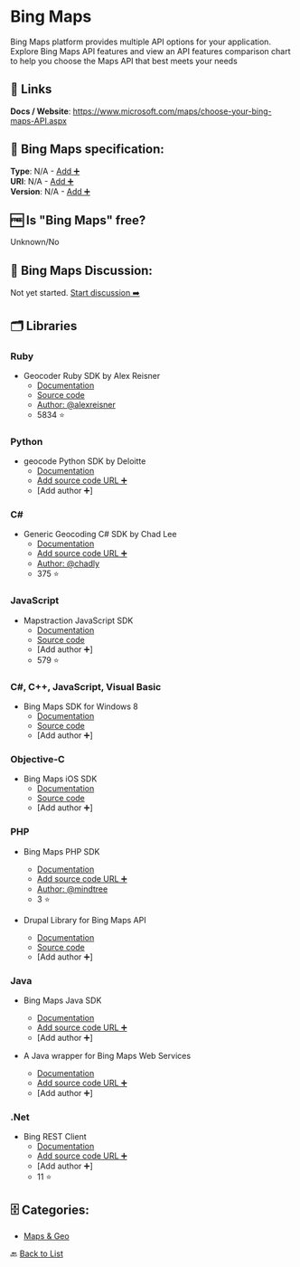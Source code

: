# Bing Maps
Bing Maps platform provides multiple API options for your application. Explore Bing Maps API features and view an API features comparison chart to help you choose the Maps API that best meets your needs

##  🔗 Links
**Docs / Website**: https://www.microsoft.com/maps/choose-your-bing-maps-API.aspx

## 🧬 Bing Maps specification:
**Type**: N/A - [Add ➕](https://github.com/apis-list/apis-list/edit/main/apis-list.yaml)  
**URI**: N/A - [Add ➕](https://github.com/apis-list/apis-list/edit/main/apis-list.yaml)  
**Version**: N/A - [Add ➕](https://github.com/apis-list/apis-list/edit/main/apis-list.yaml)

## 🆓 Is "Bing Maps" free?
 Unknown/No 

## 💬 Bing Maps Discussion:
Not yet started. [Start discussion ➡️](https://github.com/apis-list/apis-list/discussions/new)

## 🗂️ Libraries
### Ruby
- Geocoder Ruby SDK by Alex Reisner
    - [Documentation](https://github.com/alexreisner/geocoder)
    - [Source code](https://rubygems.org/gems/geocoder)
    - [Author: @alexreisner](https://github.com/alexreisner)
    - 5834 ⭐

### Python
- geocode Python SDK by Deloitte
    - [Documentation](https://github.com/DeloitteGeospatial/geocode)
    - [Add source code URL ➕]()
    - [Add author ➕]

### C#
- Generic Geocoding C# SDK by Chad Lee
    - [Documentation](https://github.com/chadly/Geocoding.net)
    - [Add source code URL ➕]()
    - [Author: @chadly](https://github.com/chadly)
    - 375 ⭐

### JavaScript
- Mapstraction JavaScript SDK
    - [Documentation](http://mapstraction.com/)
    - [Source code](https://github.com/mapstraction/mxn)
    - [Add author ➕]
    - 579 ⭐

### C#, C++, JavaScript, Visual Basic
- Bing Maps SDK for Windows 8
    - [Documentation](https://visualstudiogallery.msdn.microsoft.com/ebc98390-5320-4088-a2b5-8f276e4530f9)
    - [Source code](http://msdn.microsoft.com/en-us/library/vstudio)
    - [Add author ➕]

### Objective-C
- Bing Maps iOS SDK
    - [Documentation](http://blogs.bing.com/maps/2011/05/05/new-bing-maps-ios-sdk/)
    - [Source code](http://www.microsoft.com/en-us/download/details.aspx?id&#x3D;1112)
    - [Add author ➕]

### PHP
- Bing Maps PHP SDK
    - [Documentation](https://github.com/mindtree/BingMapsPHPSDK)
    - [Add source code URL ➕]()
    - [Author: @mindtree](https://github.com/mindtree)
    - 3 ⭐

- Drupal Library for Bing Maps API
    - [Documentation](https://www.drupal.org/project/bing_maps_api)
    - [Source code](https://www.drupal.org/node/2399745)
    - [Add author ➕]

### Java
- Bing Maps Java SDK
    - [Documentation](https://code.google.com/p/bing-maps-java-sdk/)
    - [Add source code URL ➕]()
    - [Add author ➕]

- A Java wrapper for Bing Maps Web Services
    - [Documentation](http://code.google.com/p/bing-maps-java-sdk/)
    - [Add source code URL ➕]()
    - [Add author ➕]

### .Net
- Bing REST Client
    - [Documentation](https://github.com/advancedrei/Bing.RestClient)
    - [Add source code URL ➕]()
    - [Add author ➕]
    - 11 ⭐


## 🗄️ Categories:
- [Maps & Geo](https://github.com/apis-list/apis-list#maps--geo-)

🔙  [Back to List](https://github.com/apis-list/apis-list)
